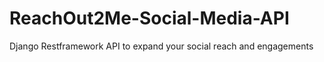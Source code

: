 # ReachOut2Me-Social-Media-API
Django Restframework  API to expand your social reach and engagements
